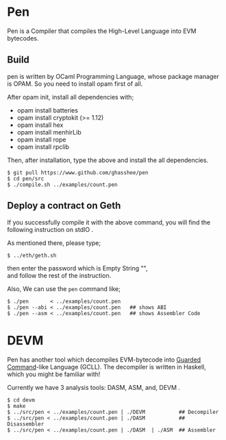 # Pen 

Pen is a Compiler that compiles the High-Level Language into EVM bytecodes. 


## Build 

pen is written by OCaml Programming Language, 
whose package manager is OPAM. 
So you need to install opam first of all.  

After opam init, install all dependencies with; 

* opam install batteries
* opam install cryptokit (>= 1.12)
* opam install hex
* opam install menhirLib
* opam install rope
* opam install rpclib

Then, after installation, type the above and install the all dependencies.

```
$ git pull https://www.github.com/ghasshee/pen
$ cd pen/src
$ ./compile.sh ../examples/count.pen
```

## Deploy a contract on Geth

If you successfully compile it with the above command, 
    you will find the following instruction on stdIO . 

As mentioned there, please type; 

```
$ ../eth/geth.sh 
```

then enter the password which is Empty String "",  
and follow the rest of the instruction. 


Also, 
We can use the `pen` command like; 

```
$ ./pen       < ../examples/count.pen
$ ./pen --abi < ../examples/count.pen   ## shows ABI
$ ./pen --asm < ../examples/count.pen   ## shows Assembler Code  

```






# DEVM

Pen has another tool which decompiles EVM-bytecode into [Guarded Command](https://en.wikipedia.org/wiki/Guarded_Command_Language)-like Language (GCLL). 
The decompiler is written in Haskell, which you might be familiar with! 

Currently we have 3 analysis tools: DASM, ASM, and, DEVM . 

```
$ cd devm 
$ make
$ ../src/pen < ../examples/count.pen | ./DEVM           ## Decompiler 
$ ../src/pen < ../examples/count.pen | ./DASM           ## Disassembler
$ ../src/pen < ../examples/count.pen | ./DASM  | ./ASM  ## Assembler
``` 

